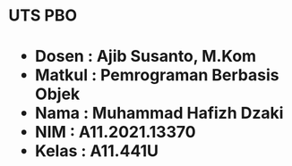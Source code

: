 <h1>UTS PBO<h1>
<ul>
  <li>Dosen  : Ajib Susanto, M.Kom</li>
  <li>Matkul : Pemrograman Berbasis Objek</li>
  <li>Nama   : Muhammad Hafizh Dzaki</li>
  <li>NIM    : A11.2021.13370</li>
  <li>Kelas  : A11.441U</li>
</ul>
